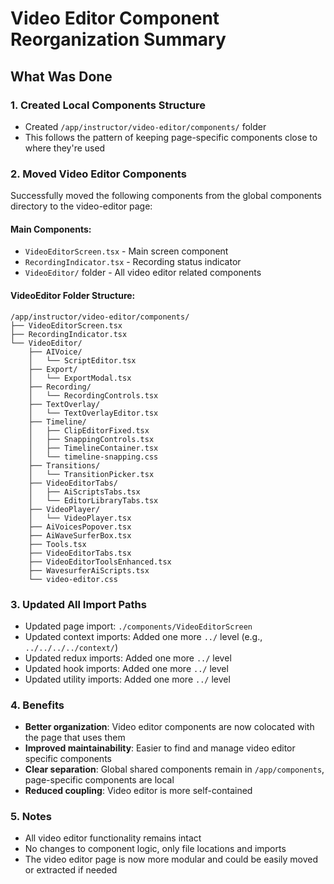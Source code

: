 # Video Editor Component Reorganization Summary

## What Was Done

### 1. Created Local Components Structure
- Created `/app/instructor/video-editor/components/` folder
- This follows the pattern of keeping page-specific components close to where they're used

### 2. Moved Video Editor Components
Successfully moved the following components from the global components directory to the video-editor page:

#### Main Components:
- `VideoEditorScreen.tsx` - Main screen component
- `RecordingIndicator.tsx` - Recording status indicator
- `VideoEditor/` folder - All video editor related components

#### VideoEditor Folder Structure:
```
/app/instructor/video-editor/components/
├── VideoEditorScreen.tsx
├── RecordingIndicator.tsx
└── VideoEditor/
    ├── AIVoice/
    │   └── ScriptEditor.tsx
    ├── Export/
    │   └── ExportModal.tsx
    ├── Recording/
    │   └── RecordingControls.tsx
    ├── TextOverlay/
    │   └── TextOverlayEditor.tsx
    ├── Timeline/
    │   ├── ClipEditorFixed.tsx
    │   ├── SnappingControls.tsx
    │   ├── TimelineContainer.tsx
    │   └── timeline-snapping.css
    ├── Transitions/
    │   └── TransitionPicker.tsx
    ├── VideoEditorTabs/
    │   ├── AiScriptsTabs.tsx
    │   └── EditorLibraryTabs.tsx
    ├── VideoPlayer/
    │   └── VideoPlayer.tsx
    ├── AiVoicesPopover.tsx
    ├── AiWaveSurferBox.tsx
    ├── Tools.tsx
    ├── VideoEditorTabs.tsx
    ├── VideoEditorToolsEnhanced.tsx
    ├── WavesurferAiScripts.tsx
    └── video-editor.css
```

### 3. Updated All Import Paths
- Updated page import: `./components/VideoEditorScreen`
- Updated context imports: Added one more `../` level (e.g., `../../../../context/`)
- Updated redux imports: Added one more `../` level
- Updated hook imports: Added one more `../` level
- Updated utility imports: Added one more `../` level

### 4. Benefits
- **Better organization**: Video editor components are now colocated with the page that uses them
- **Improved maintainability**: Easier to find and manage video editor specific components
- **Clear separation**: Global shared components remain in `/app/components`, page-specific components are local
- **Reduced coupling**: Video editor is more self-contained

### 5. Notes
- All video editor functionality remains intact
- No changes to component logic, only file locations and imports
- The video editor page is now more modular and could be easily moved or extracted if needed